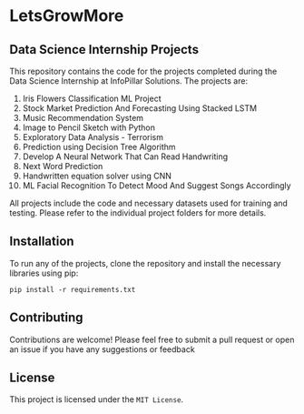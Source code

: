 # LetsGrowMore

## Data Science Internship Projects

This repository contains the code for the projects completed during the Data Science Internship at InfoPillar Solutions. The projects are:

<ol>
  <li> Iris Flowers Classification ML Project </li>
  
  <li> Stock Market Prediction And Forecasting Using Stacked LSTM </li>
  
  <li> Music Recommendation System </li>
 
  <li> Image to Pencil Sketch with Python </li>

  <li> Exploratory Data Analysis - Terrorism </li>
 
  <li> Prediction using Decision Tree Algorithm </li>
 
  <li> Develop A Neural Network That Can Read Handwriting </li>
  
  <li> Next Word Prediction </li>
  
  <li> Handwritten equation solver using CNN </li>
  
  <li> ML Facial Recognition To Detect Mood And Suggest Songs Accordingly </li>
  
 </ol>
  

All projects include the code and necessary datasets used for training and testing. Please refer to the individual project folders for more details.



## Installation
To run any of the projects, clone the repository and install the necessary libraries using pip:
```
pip install -r requirements.txt
```


## Contributing
Contributions are welcome! Please feel free to submit a pull request or open an issue if you have any suggestions or feedback


## License
This project is licensed under the `MIT License`.
